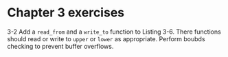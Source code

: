# Chapter 3 exercises

3-2 Add a `read_from` and a `write_to` function to Listing 3-6. There functions should read or write to `upper` or `lower` as appropriate. Perform boubds checking to prevent buffer overflows.